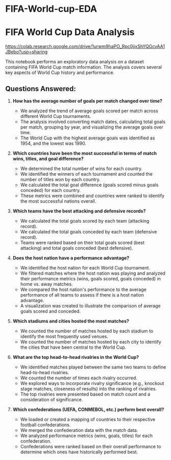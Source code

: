 # FIFA-World-cup-EDA
# FIFA World Cup Data Analysis
https://colab.research.google.com/drive/1urwm9haPO_Rpc0jjxShYQGcvAA1JBebo?usp=sharing

This notebook performs an exploratory data analysis on a dataset containing FIFA World Cup match information. The analysis covers several key aspects of World Cup history and performance.

## Questions Answered:

1.  **How has the average number of goals per match changed over time?**
    - We analyzed the trend of average goals scored per match across different World Cup tournaments.
    - The analysis involved converting match dates, calculating total goals per match, grouping by year, and visualizing the average goals over time.
    - The World Cup with the highest average goals was identified as 1954, and the lowest was 1990.

2.  **Which countries have been the most successful in terms of match wins, titles, and goal difference?**
    - We determined the total number of wins for each country.
    - We identified the winners of each tournament and counted the number of titles won by each country.
    - We calculated the total goal difference (goals scored minus goals conceded) for each country.
    - These metrics were combined and countries were ranked to identify the most successful nations overall.

3.  **Which teams have the best attacking and defensive records?**
    - We calculated the total goals scored by each team (attacking record).
    - We calculated the total goals conceded by each team (defensive record).
    - Teams were ranked based on their total goals scored (best attacking) and total goals conceded (best defensive).

4.  **Does the host nation have a performance advantage?**
    - We identified the host nation for each World Cup tournament.
    - We filtered matches where the host nation was playing and analyzed their performance metrics (wins, goals scored, goals conceded) in home vs. away matches.
    - We compared the host nation's performance to the average performance of all teams to assess if there is a host nation advantage.
    - A visualization was created to illustrate the comparison of average goals scored and conceded.

5.  **Which stadiums and cities hosted the most matches?**
    - We counted the number of matches hosted by each stadium to identify the most frequently used venues.
    - We counted the number of matches hosted by each city to identify the cities that have been central to the World Cup.

6.  **What are the top head-to-head rivalries in the World Cup?**
    - We identified matches played between the same two teams to define head-to-head rivalries.
    - We counted the number of times each rivalry occurred.
    - We explored ways to incorporate rivalry significance (e.g., knockout stage matches, closeness of results) into the ranking of rivalries.
    - The top rivalries were presented based on match count and a consideration of significance.

7.  **Which confederations (UEFA, CONMEBOL, etc.) perform best overall?**
    - We loaded or created a mapping of countries to their respective football confederations.
    - We merged the confederation data with the match data.
    - We analyzed performance metrics (wins, goals, titles) for each confederation.
    - Confederations were ranked based on their overall performance to determine which ones have historically performed best.
